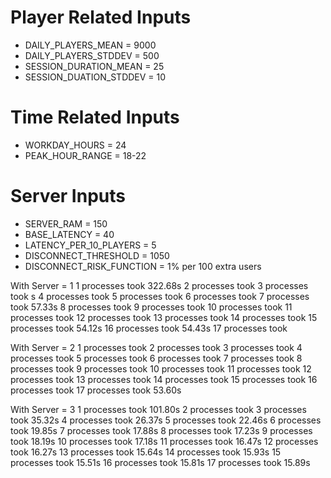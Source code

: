 # Player Related Inputs
- DAILY_PLAYERS_MEAN = 9000
- DAILY_PLAYERS_STDDEV = 500
- SESSION_DURATION_MEAN = 25
- SESSION_DUATION_STDDEV = 10

# Time Related Inputs
- WORKDAY_HOURS = 24
- PEAK_HOUR_RANGE = 18-22

# Server Inputs
- SERVER_RAM = 150
- BASE_LATENCY = 40
- LATENCY_PER_10_PLAYERS = 5
- DISCONNECT_THRESHOLD = 1050
- DISCONNECT_RISK_FUNCTION = 1% per 100 extra users

With Server = 1
1 processes took 322.68s
2 processes took 
3 processes took s
4 processes took 
5 processes took 
6 processes took 
7 processes took 57.33s
8 processes took 
9 processes took 
10 processes took 
11 processes took 
12 processes took 
13 processes took 
14 processes took 
15 processes took 54.12s
16 processes took 54.43s
17 processes took 

With Server = 2
1 processes took 
2 processes took 
3 processes took 
4 processes took 
5 processes took 
6 processes took 
7 processes took 
8 processes took 
9 processes took 
10 processes took 
11 processes took 
12 processes took 
13 processes took 
14 processes took 
15 processes took 
16 processes took 
17 processes took 53.60s

With Server = 3
1 processes took 101.80s
2 processes took 
3 processes took 35.32s
4 processes took 26.37s
5 processes took 22.46s
6 processes took 19.85s
7 processes took 17.88s
8 processes took 17.23s
9 processes took 18.19s
10 processes took 17.18s
11 processes took 16.47s
12 processes took 16.27s
13 processes took 15.64s
14 processes took 15.93s
15 processes took 15.51s
16 processes took 15.81s
17 processes took 15.89s